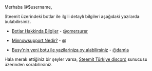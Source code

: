 Merhaba @$username,

Steemit üzerindeki botlar ile ilgili detaylı bilgileri aşağıdaki yazılarda bulabilirsiniz.

* [Botlar Hakkinda Bilgiler](https://steemit.com/tr/@omersurer/botlar-hakkinda-bilgiler-banjo-minnowsupport-ve-digerleri) - [@omersurer](http://steemit.com/@omersurer)

* [Minnowsupport Nedir?](https://steemit.com/minnowsupport/@oendertuerk/minnowsupport-nedir-ve-nasil-kullanirim-a-how-to-use-picture-tutorial-for-turkish-steemians) - [@](http://steemit.com/@)

* [Busy'nin yeni botu ile yazilariniza oy alabilirsiniz](https://steemit.com/busy/@damla/busy-nin-yeni-botu-ile-yazilariniza-oy-alabilirsiniz) - [@damla](http://steemit.com/@damla)

Hala merak ettiğiniz bir şeyler varsa, [Steemit Türkiye discord](https://discord.gg/XmtWUHW) sunucusu üzerinden sorabilirsiniz.